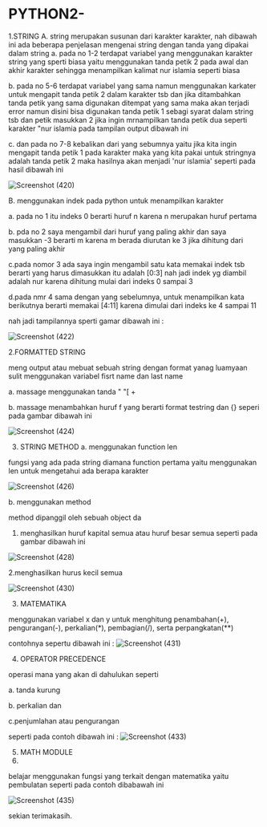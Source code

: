 # PYTHON2-
1.STRING
A. string merupakan susunan dari karakter karakter, nah dibawah ini ada beberapa penjelasan mengenai string dengan tanda yang dipakai dalam string
  a. pada no 1-2 terdapat variabel yang menggunakan karakter string yang sperti biasa yaitu menggunakan tanda petik 2 pada awal dan akhir karakter sehingga menampilkan kalimat nur islamia seperti biasa
  
  b. pada no 5-6 terdapat variabel yang sama namun menggunakan karkater untuk mengapit tanda petik 2 dalam karakter tsb dan jika ditambahkan tanda petik yang sama digunakan ditempat yang sama maka akan terjadi error namun disini bisa digunakan tanda petik 1 sebagi syarat dalam string tsb dan petik masukkan 2 jika ingin mrnampilkan tanda petik dua seperti karakter "nur islamia pada tampilan output dibawah ini
  
  c. dan pada no 7-8 kebalikan dari yang sebumnya yaitu jika kita ingin mengapit tanda petik 1 pada karakter maka yang kita pakai untuk stringnya adalah tanda petik 2 maka hasilnya akan menjadi 'nur islamia' seperti pada hasil dibawah ini
  
  ![Screenshot (420)](https://user-images.githubusercontent.com/93031458/140603061-4fff743e-caa1-4eda-84e3-8289de4343cb.png)
  
B. menggunakan indek pada python untuk menampilkan karakter

  a. pada no 1 itu indeks 0 berarti huruf n karena n merupakan huruf pertama
  
  b. pda no 2 saya mengambil dari huruf yang paling akhir dan saya masukkan -3 berarti m karena m berada diurutan ke 3 jika dihitung dari yang paling akhir
  
  c.pada nomor 3 ada saya ingin mengambil satu kata memakai indek tsb berarti yang harus dimasukkan itu adalah [0:3] nah jadi indek yg diambil adalah nur karena dihitung mulai dari indeks 0 sampai 3
  
  d.pada nmr 4 sama dengan yang sebelumnya, untuk menampilkan kata berikutnya berarti memakai [4:11] karena dimulai dari indeks ke 4 sampai 11 
  
  nah jadi tampilannya sperti gamar dibawah ini :
  
![Screenshot (422)](https://user-images.githubusercontent.com/93031458/140603590-759b2311-4891-4757-b948-20e2a8b723c1.png)

2.FORMATTED STRING

meng output atau mebuat sebuah string dengan format yanag luamyaan sulit menggunakan variabel fisrt name dan last name

  a. massage menggunakan tanda " "[ +
  
  b. massage menambahkan huruf f yang berarti format testring dan {} seperi pada gambar dibawah ini
  
  ![Screenshot (424)](https://user-images.githubusercontent.com/93031458/140604457-40ad9bdc-4e06-40b5-b416-2009b7082596.png)
  
3. STRING METHOD
a. menggunakan function len

fungsi yang ada pada string diamana function pertama yaitu menggunakan len untuk mengetahui ada berapa karakter

![Screenshot (426)](https://user-images.githubusercontent.com/93031458/140604759-65d8eceb-0d85-4b17-b7fd-d8b23ea4a1f5.png)

b. menggunakan method

method dipanggil oleh sebuah object da

   1. menghasilkan huruf kapital semua atau huruf besar semua seperti pada gambar dibawah ini

   ![Screenshot (428)](https://user-images.githubusercontent.com/93031458/140604945-3754c294-73b9-4bca-b9b6-059508217d80.png)
 
   2.menghasilkan hurus kecil semua
   
   ![Screenshot (430)](https://user-images.githubusercontent.com/93031458/140605038-f7084473-f8a6-42e4-9680-804cc369138c.png)

3. MATEMATIKA
 
 menggunakan variabel x dan y untuk menghitung penambahan(+), pengurangan(-), perkalian(*), pembagian(/), serta perpangkatan(**)
 
 contohnya sepertu dibawah ini :
   ![Screenshot (431)](https://user-images.githubusercontent.com/93031458/140605214-9f9cb8e3-779d-45ab-b106-f0e7aa3ac33e.png)
   
4. OPERATOR PRECEDENCE

operasi mana yang akan di dahulukan seperti

a. tanda kurung

b. perkalian dan 

c.penjumlahan atau pengurangan 

seperti pada contoh dibawah ini :
![Screenshot (433)](https://user-images.githubusercontent.com/93031458/140605481-3608be82-846f-4d04-9be1-11950e65bb96.png)

5. MATH MODULE 
6. 
belajar menggunakan fungsi yang terkait dengan matematika yaitu pembulatan seperti pada contoh dibabawah ini

![Screenshot (435)](https://user-images.githubusercontent.com/93031458/140605648-8aeec3ec-ac50-4ca1-8c8b-1a7e7de27afc.png)

sekian terimakasih.





  
